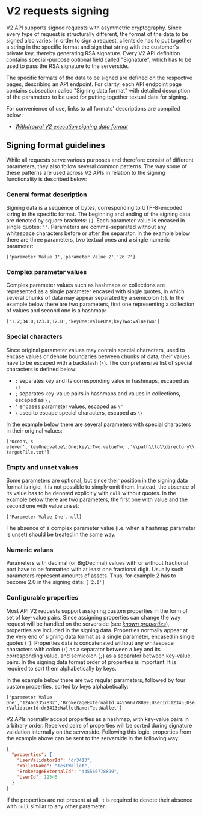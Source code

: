 # V2 requests signing

V2 API supports signed requests with asymmetric cryptography. Since every type of request is structurally different, the
format of the data to be signed also varies. In order to sign a request, clientside has to put together a string 
in the specific format and sign that string with the customer's private key, thereby generating RSA signature. 
Every V2 API definition contains special-purpose optional field called "Signature", which has to be used to pass 
the RSA signature to the serverside.

The specific formats of the data to be signed are defined on the respective pages, describing an API endpoint. For clarity,
each API endpoint page contains subsection called "Signing data format" with detailed description of the parameters 
to be used for putting together textual data for signing.

For convenience of use, links to all formats' descriptions are compiled below:

- *[Withdrawal V2 execution signing data format](_brokerage-api-withdrawals.md#signing-data-format)*

## Signing format guidelines

While all requests serve various purposes and therefore consist of different parameters, they also follow several common
patterns. The way some of these patterns are used across V2 APIs in relation to the signing functionality is described below:

### General format description

Signing data is a sequence of bytes, corresponding to UTF-8-encoded string in the specific format. The beginning and ending 
of the signing data are denoted by square brackets: `[]`. Each parameter value is encased in single quotes: `''`.
Parameters are comma-separated without any whitespace characters before or after the separator. 
In the example below there are three parameters, two textual ones and a single numeric parameter:  

`['parameter Value 1','parameter Value 2','26.7']`

### Complex parameter values

Complex parameter values such as hashmaps or collections are represented as a single parameter encased with single quotes,
in which several chunks of data may appear separated by a semicolon (`;`). In the example below there are two parameters, 
first one representing a collection of values and second one is a hashmap:

`['1.2;34.0;123.1;12.0','keyOne:valueOne;keyTwo:valueTwo']`

### Special characters

Since original parameter values may contain special characters, used to encase values or denote boundaries between chunks 
of data, their values have to be escaped with a backslash (`\`). The comprehensive list of special characters is defined below:
- `:` separates key and its corresponding value in hashmaps, escaped as `\:`
- `;` separates key-value pairs in hashmaps and values in collections, escaped as `\;`
- `'` encases parameter values, escaped as `\'`
- `\` used to escape special characters, escaped as `\\`

In the example below there are several parameters with special characters in their original values:

`['Ocean\'s eleven','keyOne:value\:One;key\;Two:valueTwo','\\path\\to\\directory\\targetFile.txt']`

### Empty and unset values

Some parameters are optional, but since their position in the signing data format is rigid, it is not possible to simply omit them.
Instead, the absence of its value has to be denoted explicitly with `null` without quotes.
In the example below there are two parameters, the first one with value and the second one with value unset:

`['Parameter Value One',null]`

The absence of a complex parameter value (i.e. when a hashmap parameter is unset) should be treated in the same way.

### Numeric values

Parameters with decimal (or BigDecimal) values with or without fractional part have to be formatted with at least one fractional digit. Usually such parameters represent amounts of assets.
Thus, for example 2 has to become 2.0 in the signing data:
`['2.0']`

### Configurable properties

Most API V2 requests support assigning custom properties in the form of set of key-value pairs. Since 
assigning properties can change the way request will be handled on the serverside (see *[known properties](_known-properties.md)*),
properties are included in the signing data. Properties normally appear at the very end of signing data format
as a single parameter, encased in single quotes (`'`). Properties data is concatenated without any whitespace characters
with colon (`:`) as a separator between a key and its corresponding value, and semicolon (`;`) as a separator between 
key-value pairs. In the signing data format order of properties is important. It is required to sort them alphabetically 
by keys. 

In the example below there are two regular parameters, followed by four custom properties, sorted by keys alphabetically:

`['parameter Value One','124662357832','BrokerageExternalId:445566778899;UserId:12345;UserValidatorId:dr3413;WalletName:TestWallet']`

V2 APIs normally accept properties as a hashmap, with key-value pairs in arbitrary order. Received pairs of properties 
will be sorted during signature validation internally on the serverside. Following this logic, properties from the example above
can be sent to the serverside in the following way:
```json
{
  "properties": {
    "UserValidatorId": "dr3413",
    "WalletName": "TestWallet",
    "BrokerageExternalId": "445566778899",
    "UserId": 12345
  }
}
```

If the properties are not present at all, it is required to denote their absence with `null` similar to any other parameter.
